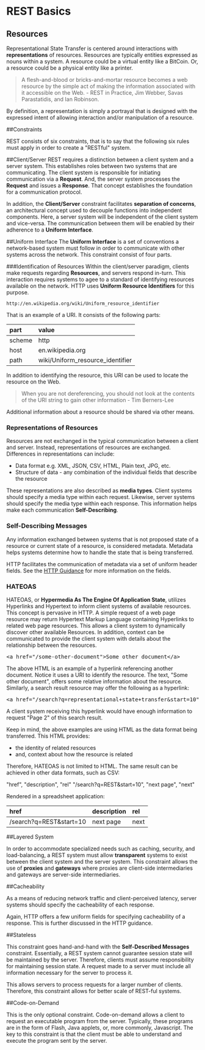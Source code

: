 # REST Basics

## Resources

Representational State Transfer is centered around interactions with **representations** of resources.  Resources are typically entities expressed as nouns within a system.  A resource could be a virtual entity like a BitCoin.  Or, a resource could be a physical entity like a printer.

>A flesh-and-blood or bricks-and-mortar resource becomes a web resource by the simple act of making the information associated with it accessible on the Web. - REST in Practice, Jim Webber, Savas Parastatidis, and Ian Robinson. 

By definition, a representation is simply a portrayal that is designed with the expressed intent of allowing interaction and/or manipulation of a resource.

##Constraints

REST consists of six constraints, that is to say that the following six rules must apply in order to create a "RESTful" system.

##Client/Server
REST requires a distinction between a client system and a server system.  This establishes roles between two systems that are communicating.  The client system is responsible for initiating communication via a **Request**.  And, the server system processes the **Request** and issues a **Response**.  That concept  establishes the foundation for a communication protocol.

In addition, the **Client/Server** constraint facilitates **separation of concerns**, an architectural concept used to decouple functions into independent components.  Here, a server system will be independent of the client system and vice-versa.  The communication between them will be enabled by their adherence to a **Uniform Interface**.

##Uniform Interface
The **Uniform Interface** is a set of conventions a network-based system must follow in order to communicate with other systems across the network.  This constraint consist of four parts.

###Identification of Resources
Within the client/server paradigm, clients make requests regarding **Resources**, and servers respond in-turn.  This interaction requires systems to agee to a standard of identifying resources available on the network.  HTTP uses **Uniform Resource Identifiers** for this purpose.  

```http
http://en.wikipedia.org/wiki/Uniform_resource_identifier
```

That is an example of a URI.  It consists of the following parts:

| part | value |
| :----- | :------- |
| scheme | http |
| host | en.wikipedia.org |
| path | wiki/Uniform_resource_identifier |

In addition to identifying the resource, this URI can be used to locate the resource on the Web.  

> When you are not dereferencing, you should not look at the contents of the URI string to gain other information - Tim Berners-Lee

Additional information about a resource should be shared via other means.

### Representations of Resources
Resources are not exchanged in the typical communication between a client and server.  Instead, representations of resources are exchanged.  Differences in representations can include:

* Data format e.g. XML, JSON, CSV, HTML, Plain text, JPG, etc.
* Structure of data - any combination of the individual fields that describe the resource

These representations are also described as **media types**.  Client systems should specify a media type within each request.  Likewise, server systems should specify the media type within each response.  This information helps make each communication **Self-Describing**.

### Self-Describing Messages
Any information exchanged between systems that is not proposed state of a resource or current state of a resource, is considered metadata.  Metadata helps systems determine how to handle the state that is being transferred.  

HTTP facilitates the communication of metadata via a set of uniform header fields.  See the [HTTP Guidance]() for more information on the fields.

### HATEOAS
HATEOAS, or **Hypermedia As The Engine Of Application State**, utilizes Hyperlinks and Hypertext to inform client systems of available resources.  This concept is pervasive in HTTP.  A simple request of a web page resource may return Hypertext Markup Language containing Hyperlinks to related web page resources.  This allows a client system to dynamically discover other available Resources.  In addition, context can be communicated to provide the client system with details about the relationship between the resources.


<pre>
&lt;<span class="text-danger">a</span> <span class="text-info">href</span>="/some-other-document"&gt;Some other document&lt;/<span class="text-danger">a</span>&gt;
</pre>


The above HTML is an example of a hyperlink referencing another document.  Notice it uses a URI to identify the resource.  The text, "Some other document", offers some relative information about the resource.  Similarly, a search result resource may offer the following as a hyperlink:


<pre>
&lt;<span class="text-danger">a</span> <span class="text-info">href</span>="/search?q=representational+state+transfer&start=10" rel="next"&gt;Page 2&lt;/<span class="text-danger">a</span>&gt;
</pre>

A client system receiving this hyperlink would have enough information to request "Page 2" of this search result.  

Keep in mind, the above examples are using HTML as the data format being transferred.  This HTML provides:

* the identity of related resources
* and, context about how the resource is related

Therefore, HATEOAS is not limited to HTML.  The same result can be achieved in other data formats, such as CSV:

"href", "description", "rel"
"/search?q=REST&start=10", "next page", "next"

Rendered in a spreadsheet application: 

| href | description | rel |
| :----- | :--------------- | :--- |
| /search?q=REST&start=10 | next page | next |


##Layered System

In order to accommodate specialized needs such as caching, security, and load-balancing, a REST system must allow **transparent** systems to exist between the client system and the server system.  This constraint allows the use of **proxies** and **gateways** where proxies are client-side intermediaries and gateways are server-side intermediaries.

##Cacheability

As a means of reducing network traffic and client-perceived latency, server systems should specify the cacheability of each response.  

Again, HTTP offers a few uniform fields for specifying cacheability of a response.  This is further discussed in the HTTP guidance.

##Stateless

This constraint goes hand-and-hand with the **Self-Described Messages** constraint.  Essentially, a REST system cannot guarantee session state will be maintained by the server.  Therefore, clients must assume responsibility for maintaining session state.  A request made to a server must include all information necessary for the server to process it.

This allows servers to process requests for a larger number of clients.  Therefore, this constraint allows for better scale of REST-ful systems.

##Code-on-Demand

This is the only optional constraint.  Code-on-demand allows a client to request an executable program from the server.  Typically, these programs are in the form of Flash, Java applets, or, more commonly, Javascript.  The key to this constraint is that the client must be able to understand and execute the program sent by the server.
